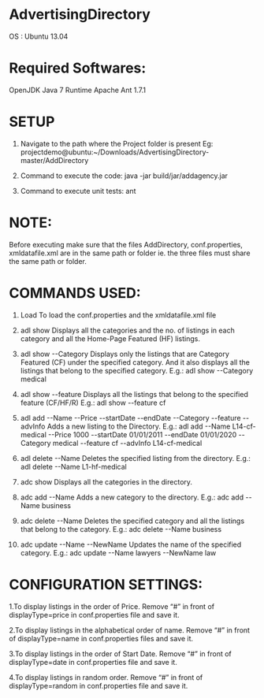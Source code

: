 AdvertisingDirectory
====================

OS : Ubuntu 13.04

Required Softwares:
===================
OpenJDK Java 7 Runtime
Apache Ant 1.7.1

SETUP
=====
1. Navigate to the path where the Project folder is present
   Eg: projectdemo@ubuntu:~/Downloads/AdvertisingDirectory-master/AddDirectory 
   
2. Command to execute the code:
   java -jar build/jar/addagency.jar

3. Command to execute unit tests:
   ant
   
NOTE:
=====
Before executing make sure that the files AddDirectory, conf.properties, xmldatafile.xml are in the same path or folder
ie. the three files must share the same path or folder.

COMMANDS USED:
==============
1. Load
   To load the conf.properties and the xmldatafile.xml file

2. adl show
   Displays all the categories and the no. of listings in each category and all the Home-Page Featured (HF) listings.

3. adl show --Category <category-name>
   Displays only the listings that are Category Featured (CF) under the specified category.
   And it also displays all the listings that belong to the specified category. 
   E.g.: adl show --Category medical

4. adl show --feature <feature-name>
   Displays all the listings that belong to the specified feature (CF/HF/R)
   E.g.: adl show --feature cf

5. adl add --Name <name> --Price <price> --startDate <start date> --endDate <end date> --Category <category> --feature <feature> --advInfo <advertiserInfo>
  Adds a new listing to the Directory.
  E.g.: adl add --Name L14-cf-medical --Price 1000 --startDate 01/01/2011 --endDate 01/01/2020 --Category medical --feature cf --advInfo L14-cf-medical

6. adl delete --Name <name>
   Deletes the specified listing from the directory.
   E.g.: adl delete --Name L1-hf-medical

7. adc show
   Displays all the categories in the directory.

8. adc add --Name <category-name>
   Adds a new category to the directory.
   E.g.: adc add --Name business

9. adc delete --Name <category-name>
   Deletes the specified category and all the listings that belong to the category.
   E.g.: adc delete --Name business

10. adc update --Name <category-name> --NewName <category-new-name>
    Updates the name of the specified category.
    E.g.: adc update --Name lawyers --NewName law

CONFIGURATION SETTINGS:
=======================
1.To display listings in the order of Price. 
  Remove “#” in front of displayType=price in conf.properties file and save it.

2.To display listings in the alphabetical order of name. 
  Remove “#” in front of displayType=name in conf.properties files and save it.

3.To display listings in the order of Start Date. 
  Remove “#” in front of displayType=date in conf.properties file and save it.

4.To display listings in random order.
  Remove “#” in front of displayType=random in conf.properties file and save it.
